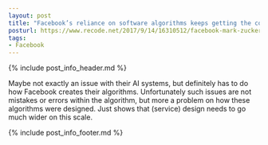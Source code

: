 ```yaml
---
layout: post
title: "Facebook’s reliance on software algorithms keeps getting the company into trouble"
posturl: https://www.recode.net/2017/9/14/16310512/facebook-mark-zuckerberg-algorithm-ad-targeting-jews
tags:
- Facebook
---
```


{% include post_info_header.md %}

Maybe not exactly an issue with their AI systems, but definitely has to do how Facebook creates their algorithms. Unfortunately such issues are not mistakes or errors within the algorithm, but more a problem on how these algorithms were designed. Just shows that (service) design needs to go much wider on this scale.

<!--more-->
{% include post_info_footer.md %}
